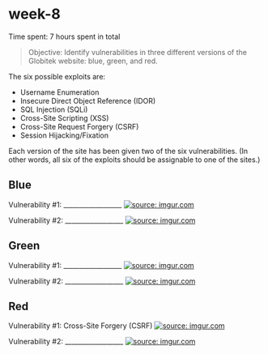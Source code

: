 # week-8

Time spent: 7 hours spent in total

> Objective: Identify vulnerabilities in three different versions of the Globitek website: blue, green, and red.

The six possible exploits are:
* Username Enumeration
* Insecure Direct Object Reference (IDOR)
* SQL Injection (SQLi)
* Cross-Site Scripting (XSS)
* Cross-Site Request Forgery (CSRF)
* Session Hijacking/Fixation

Each version of the site has been given two of the six vulnerabilities. (In other words, all six of the exploits should be assignable to one of the sites.)

## Blue

Vulnerability #1: __________________
<a href="https://imgur.com/T0XLgNu"><img src="https://i.imgur.com/T0XLgNu.gif" title="source: imgur.com" /></a>


Vulnerability #2: __________________
<a href="https://imgur.com/GeCBBHH"><img src="https://i.imgur.com/GeCBBHH.gif" title="source: imgur.com" /></a>

## Green

Vulnerability #1: __________________
<a href="https://imgur.com/pg3uGz7"><img src="https://i.imgur.com/pg3uGz7.gif" title="source: imgur.com" /></a>

Vulnerability #2: __________________
<a href="https://imgur.com/MraoSeK"><img src="https://i.imgur.com/MraoSeK.gif" title="source: imgur.com" /></a>


## Red

Vulnerability #1: Cross-Site Forgery (CSRF)
<a href="https://imgur.com/Nrp7giW"><img src="https://i.imgur.com/Nrp7giW.gif" title="source: imgur.com" /></a>

Vulnerability #2: __________________
<a href="https://imgur.com/c9JGdJ1"><img src="https://i.imgur.com/c9JGdJ1.gif" title="source: imgur.com" /></a>

